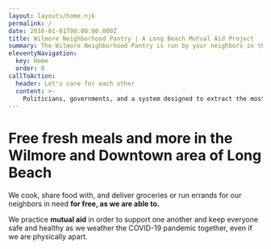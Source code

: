```yaml
---
layout: layouts/home.njk
permalink: /
date: 2016-01-01T00:00:00.000Z
title: Wilmore Neighborhood Pantry | A Long Beach Mutual Aid Project
summary: The Wilmore Neighborhood Pantry is run by your neighbors in the Wilmore and Downtown areas of Long Beach. We provide free food, groceries, and other services as mutual aid during the COVID-19 pandemic.
eleventyNavigation:
  key: Home
  order: 0
callToAction:
  header: Let's care for each other
  content: >-
    Politicians, governments, and a system designed to extract the most out of us for the least in return have lead us into disaster on a global scale. It's up to us to take care of one another and build the networks of support with our neighbors that will help us survive future disasters.
---
```


# Free fresh meals and more in the Wilmore and Downtown area of Long Beach

We cook, share food with, and deliver groceries or run errands for our neighbors in need **for free, as we are able to.**

We practice **mutual aid** in order to support one another and keep everyone safe and healthy as we weather the COVID-19 pandemic together, even if we are physically apart.
